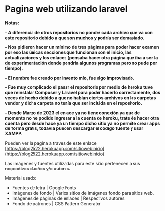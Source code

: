 # Pagina web utilizando laravel

<!----Notas---->
**Notas:**

**- A diferencia de otros repositorios no pondré cada archivo que va con este repositorio debido a que son muchos y podría ser demasiado.**

**- Nos pidieron hacer un mínimo de tres páginas para poder hacer examen por eso las únicas secciones que funcionan son el inicio, las actualizaciones y los enlaces (pensaba hacer otra página que iba a ser la de experimentación donde pondria algunos programas pero no pude por tiempo).**

**- El nombre fue creado por invento mío, fue algo improvisado.**

**- Fue muy complicado el pasar el repositorio por medio de heroku tuve que reinstalar Composer y Laravel para poder hacerlo correctamente, dos veces de hecho debido a que no habían ciertos archivos en las carpetas vendor y dicha carpeta no tenía que ser incluida en el repositorio.**

**- Desde Marzo de 2023 el enlace ya no tiene conexión ya que de momento no he podido ingresar a la cuenta de heroku, trate de hacer otra cuenta pero desde hace ya un tiempo dicho sitio ya no permite crear apps de forma gratis, todavia pueden descargar el codigo fuente y usar XAMPP.**
<!----Separador de las notas---->

<!----Separador---->
Pueden ver la pagina a traves de este enlace
[https://blog2522.herokuapp.com/sitiowebinicio](https://blog2522.herokuapp.com/sitiowebinicio)
<!----Separador---->

<!----Separador---->
Las imágenes y fuentes utilizadas para este sitio pertenecen a sus respectivos dueños y/o autores.

Material usado:
-   Fuentes de letra | Google Fonts
-   Imágenes de fondo | Varios sitios de imágenes fondo para sitios web.
-   Imágenes de páginas de enlaces | Respectivos autores
-   Fondo de patrones | CSS Pattern Generator
<!----Separador---->